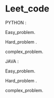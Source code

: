 
# Leet_code
PYTHON :


  Easy_problem.
  
  Hard_problem .
  
  complex_problem.

JAVA :

 Easy_problem.
  
  Hard_problem .
  
  complex_problem.


